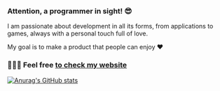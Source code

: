 ### Attention, a programmer in sight! 😎
I am passionate about development in all its forms, from applications to games, always with a personal touch full of love.

My goal is to make a product that people can enjoy ❤️

### 🧑🏻‍💻 Feel free [to check my website](https://micanos.dev)

[![Anurag's GitHub stats](https://github-readme-stats.vercel.app/api?username=miguelcanosantana&theme=radical)](https://github.com/anuraghazra/github-readme-stats)
